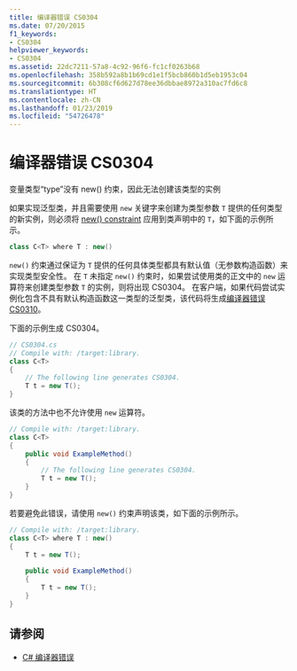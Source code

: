```yaml
---
title: 编译器错误 CS0304
ms.date: 07/20/2015
f1_keywords:
- CS0304
helpviewer_keywords:
- CS0304
ms.assetid: 22dc7211-57a8-4c92-96f6-fc1cf0263b68
ms.openlocfilehash: 358b592a8b1b69cd1e1f5bcb860b1d5eb1953c04
ms.sourcegitcommit: 6b308cf6d627d78ee36dbbae8972a310ac7fd6c8
ms.translationtype: HT
ms.contentlocale: zh-CN
ms.lasthandoff: 01/23/2019
ms.locfileid: "54726478"
---
```

# <a name="compiler-error-cs0304"></a>编译器错误 CS0304

变量类型“type”没有 new() 约束，因此无法创建该类型的实例  
  
 如果实现泛型类，并且需要使用 `new` 关键字来创建为类型参数 `T` 提供的任何类型的新实例，则必须将 [new() constraint](../../../csharp/language-reference/keywords/new.md) 应用到类声明中的 `T`，如下面的示例所示。  
  
```csharp  
class C<T> where T : new()  
```  
  
 `new()` 约束通过保证为 `T` 提供的任何具体类型都具有默认值（无参数构造函数）来实现类型安全性。 在 `T` 未指定 `new()` 约束时，如果尝试使用类的正文中的 `new` 运算符来创建类型参数 `T` 的实例，则将出现 CS0304。 在客户端，如果代码尝试实例化包含不具有默认构造函数这一类型的泛型类，该代码将生成[编译器错误 CS0310](../../../csharp/language-reference/compiler-messages/cs0310.md)。  
  
 下面的示例生成 CS0304。  
  
```csharp  
// CS0304.cs  
// Compile with: /target:library.  
class C<T>  
{  
    // The following line generates CS0304.  
    T t = new T();  
}  
```  
  
 该类的方法中也不允许使用 `new` 运算符。  
  
```csharp  
// Compile with: /target:library.  
class C<T>  
{  
    public void ExampleMethod()  
    {  
        // The following line generates CS0304.  
        T t = new T();  
    }  
}  
```  
  
 若要避免此错误，请使用 `new()` 约束声明该类，如下面的示例所示。  
  
```csharp  
// Compile with: /target:library.  
class C<T> where T : new()  
{  
    T t = new T();  
  
    public void ExampleMethod()  
    {  
        T t = new T();  
    }  
}  
```  
  
## <a name="see-also"></a>请参阅

- [C# 编译器错误](../../../csharp/language-reference/compiler-messages/index.md)
